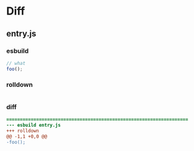 # Diff
## entry.js
### esbuild
```js
// what
foo();
```
### rolldown
```js

```
### diff
```diff
===================================================================
--- esbuild	entry.js
+++ rolldown	
@@ -1,1 +0,0 @@
-foo();

```